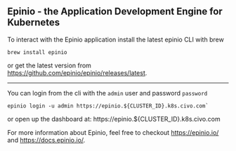 ## Epinio - the Application Development Engine for Kubernetes

To interact with the Epinio application install the latest epinio CLI with brew

```
brew install epinio
```

or get the latest version from https://github.com/epinio/epinio/releases/latest.

---

You can login from the cli with the `admin` user and password `password`

```
epinio login -u admin https://epinio.${CLUSTER_ID}.k8s.civo.com`
```

or open up the dashboard at: https://epinio.${CLUSTER_ID}.k8s.civo.com


For more information about Epinio, feel free to checkout https://epinio.io/ and https://docs.epinio.io/.
